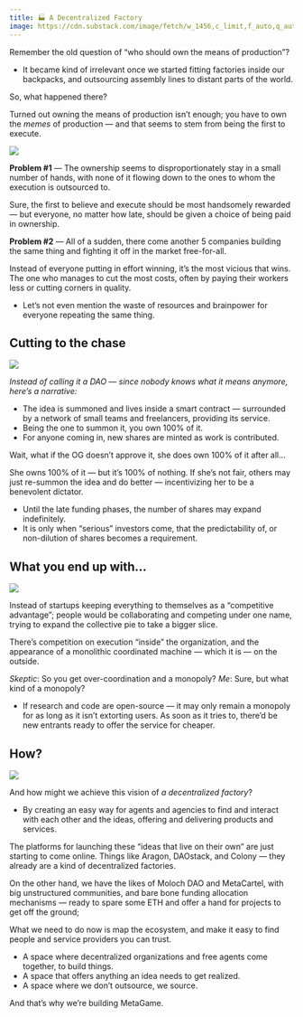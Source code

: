 ```yaml
---
title: 🏭 A Decentralized Factory
image: https://cdn.substack.com/image/fetch/w_1456,c_limit,f_auto,q_auto:good/https%3A%2F%2Fbucketeer-e05bbc84-baa3-437e-9518-adb32be77984.s3.amazonaws.com%2Fpublic%2Fimages%2Fcfd761ec-3a78-4c64-98c7-2b2f73c6990c_873x536.jpeg
---
```



Remember the old question of “who should own the means of production”?
- It became kind of irrelevant once we started fitting factories inside our backpacks, and outsourcing assembly lines to distant parts of the world.

So, what happened there?

Turned out owning the means of production isn’t enough; you have to own the _memes_ of production — and that seems to stem from being the first to execute.

![](https://cdn.substack.com/image/fetch/w_1456,c_limit,f_auto,q_auto:good/https%3A%2F%2Fbucketeer-e05bbc84-baa3-437e-9518-adb32be77984.s3.amazonaws.com%2Fpublic%2Fimages%2Fcfd761ec-3a78-4c64-98c7-2b2f73c6990c_873x536.jpeg)

**Problem #1** — The ownership seems to disproportionately stay in a small number of hands, with none of it flowing down to the ones to whom the execution is outsourced to.

Sure, the first to believe and execute should be most handsomely rewarded — but everyone, no matter how late, should be given a choice of being paid in ownership.

**Problem #2** — All of a sudden, there come another 5 companies building the same thing and fighting it off in the market free-for-all.

Instead of everyone putting in effort winning, it’s the most vicious that wins. The one who manages to cut the most costs, often by paying their workers less or cutting corners in quality.

-   Let’s not even mention the waste of resources and brainpower for everyone repeating the same thing.


## Cutting to the chase

![](https://cdn.substack.com/image/fetch/w_1456,c_limit,f_auto,q_auto:good/https%3A%2F%2Fbucketeer-e05bbc84-baa3-437e-9518-adb32be77984.s3.amazonaws.com%2Fpublic%2Fimages%2F28ca9e21-cc7b-46a1-8c5b-65177c3a3dfb_873x404.png)

_Instead of calling it a DAO — since nobody knows what it means anymore, here’s a narrative:_

-   The idea is summoned and lives inside a smart contract — surrounded by a network of small teams and freelancers, providing its service.
-   Being the one to summon it, you own 100% of it.
-   For anyone coming in, new shares are minted as work is contributed.


Wait, what if the OG doesn’t approve it, she does own 100% of it after all…

She owns 100% of it — but it’s 100% of nothing. If she’s not fair, others may just re-summon the idea and do better — incentivizing her to be a benevolent dictator.

-   Until the late funding phases, the number of shares may expand indefinitely.
-   It is only when “serious” investors come, that the predictability of, or non-dilution of shares becomes a requirement.


## What you end up with…

![](https://cdn.substack.com/image/fetch/w_1456,c_limit,f_auto,q_auto:good/https%3A%2F%2Fbucketeer-e05bbc84-baa3-437e-9518-adb32be77984.s3.amazonaws.com%2Fpublic%2Fimages%2Fcbd36e53-0c0d-4d3e-aefd-176ea358df2b_873x582.jpeg)

Instead of startups keeping everything to themselves as a “competitive advantage”; people would be collaborating and competing under one name, trying to expand the collective pie to take a bigger slice.

There’s competition on execution “inside” the organization, and the appearance of a monolithic coordinated machine — which it is — on the outside.

_Skeptic_: So you get over-coordination and a monopoly?
_Me_: Sure, but what kind of a monopoly?

- If research and code are open-source — it may only remain a monopoly for as long as it isn’t extorting users. As soon as it tries to, there’d be new entrants ready to offer the service for cheaper.

## How?

![](https://i.imgur.com/iZfeioh.png)

And how might we achieve this vision of _a decentralized factory_?

-   By creating an easy way for agents and agencies to find and interact with each other and the ideas, offering and delivering products and services.


The platforms for launching these “ideas that live on their own” are just starting to come online. Things like Aragon, DAOstack, and Colony — they already are a kind of decentralized factories.

On the other hand, we have the likes of Moloch DAO and MetaCartel, with big unstructured communities, and bare bone funding allocation mechanisms — ready to spare some ETH and offer a hand for projects to get off the ground;

What we need to do now is map the ecosystem, and make it easy to find people and service providers you can trust.

-   A space where decentralized organizations and free agents come together, to build things.
-   A space that offers anything an idea needs to get realized.
-   A space where we don’t outsource, we source.

And that’s why we’re building MetaGame.
